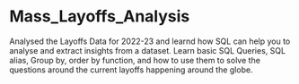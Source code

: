 # Mass_Layoffs_Analysis
Analysed the Layoffs Data for 2022-23 and learnd how SQL can help you to analyse and extract insights from a dataset. Learn basic SQL Queries, SQL alias, Group by, order by function, and how to use them to solve the questions around the current layoffs happening around the globe.
